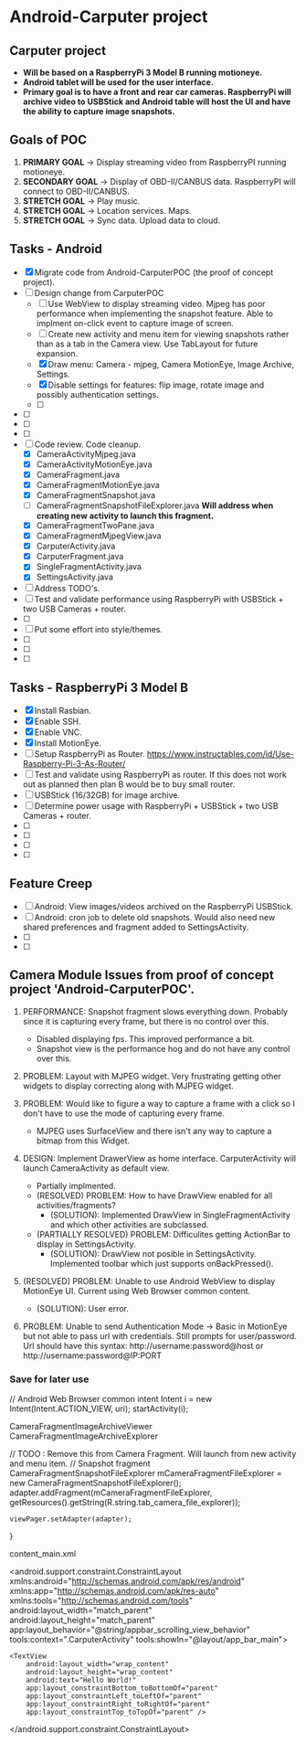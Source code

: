 # Android-Carputer project

## Carputer project

- **Will be based on a RaspberryPi 3 Model B running motioneye.**  <br />
- **Android tablet will be used for the user interface.**  <br />
- **Primary goal is to have a front and rear car cameras.  RaspberryPi will archive video to USBStick and Android table will host the UI and have the ability to capture image snapshots.**  <br />

## Goals of POC
1. **PRIMARY GOAL** -> Display streaming video from RaspberryPI running motioneye.
2. **SECONDARY GOAL** -> Display of OBD-II/CANBUS data.  RaspberryPI will connect to OBD-II/CANBUS.
3. **STRETCH GOAL** -> Play music.
4. **STRETCH GOAL** -> Location services.  Maps.
5. **STRETCH GOAL** -> Sync data.  Upload data to cloud.

##  Tasks - Android
- [x]  Migrate code from Android-CarputerPOC (the proof of concept project).
- [ ]  Design change from CarputerPOC
	- [ ]  Use WebView to display streaming video.  Mjpeg has poor performance when implementing the snapshot feature.  Able to implment on-click event to capture image of screen.
	- [ ]  Create new activity and menu item for viewing snapshots rather than as a tab in the Camera view.  Use TabLayout for future expansion.
	- [x]  Draw menu:  Camera - mjpeg, Camera MotionEye, Image Archive, Settings.
	- [x]  Disable settings for features: flip image, rotate image and possibly authentication settings.
	- [ ]
- [ ]
- [ ]
- [ ]
- [ ]  Code review.  Code cleanup.
	- [x]  CameraActivityMjpeg.java
	- [x]  CameraActivityMotionEye.java
	- [x]  CameraFragment.java
	- [x]  CameraFragmentMotionEye.java
	- [x]  CameraFragmentSnapshot.java
	- [ ]  CameraFragmentSnapshotFileExplorer.java		**Will address when creating new activity to launch this fragment.**
	- [x]  CameraFragmentTwoPane.java
	- [x]  CameraFragmentMjpegView.java
	- [x]  CarputerActivity.java
	- [x]  CarputerFragment.java
	- [x]  SingleFragmentActivity.java
	- [x]  SettingsActivity.java
- [ ]  Address TODO's.	
- [ ]  Test and validate performance using RaspberryPi with USBStick + two USB Cameras + router.
- [ ]
- [ ]  Put some effort into style/themes.
- [ ]
- [ ]
- [ ]

##  Tasks - RaspberryPi 3 Model B
- [x]  Install Rasbian.
- [x]  Enable SSH.
- [x]  Enable VNC.
- [x]  Install MotionEye.
- [ ]  Setup RaspberryPi as Router.  https://www.instructables.com/id/Use-Raspberry-Pi-3-As-Router/
- [ ]  Test and validate using RaspberryPi as router.  If this does not work out as planned then plan B would be to buy small router.
- [ ]  USBStick (16/32GB) for image archive.
- [ ]  Determine power usage with RaspberryPi + USBStick + two USB Cameras + router.
- [ ]
- [ ]
- [ ]
- [ ]

##  Feature Creep
- [ ]  Android:  View images/videos archived on the RaspberryPi USBStick.
- [ ]  Android:  cron job to delete old snapshots.  Would also need new shared preferences and fragment added to SettingsActivity.
- [ ]  
- [ ]  


## Camera Module Issues from proof of concept project 'Android-CarputerPOC'.
1. PERFORMANCE:  Snapshot fragment slows everything down. Probably since it is capturing every frame, but there is no control over this.
	- Disabled displaying fps.  This improved performance a bit.
	- Snapshot view is the performance hog and do not have any control over this.

2. PROBLEM:  Layout with MJPEG widget.  Very frustrating getting other widgets to display correcting along with MJPEG widget.

3. PROBLEM:  Would like to figure a way to capture a frame with a click so I don't have to use the mode of capturing every frame. 
	- MJPEG uses SurfaceView and there isn't any way to capture a bitmap from this Widget.
	
4. DESIGN:  Implement DrawerView as home interface.  CarputerActivity will launch CameraActivity as default view.
	- Partially implmented.
	- (RESOLVED) PROBLEM:  How to have DrawView enabled for all activities/fragments?  
		- (SOLUTION): Implemented DrawView in SingleFragmentActivity and which other activities are subclassed.
	- (PARTIALLY RESOLVED) PROBLEM:  Difficulites getting ActionBar to display in SettingsActivity.
		- (SOLUTION): DrawView not posible in SettingsActivity.  Implemented toolbar which just supports onBackPressed(). 

5. (RESOLVED) PROBLEM:  Unable to use Android WebView to display MotionEye UI.  Current using Web Browser common content.
	- (SOLUTION):  User error.

6. PROBLEM:  Unable to send Authentication Mode -> Basic in MotionEye but not able to pass url with credentials.  Still prompts for user/password.
Url should have this syntax:  http://username:password@host or http://username:password@IP:PORT


 
 
###  Save for later use

//  Android Web Browser common intent
Intent i = new Intent(Intent.ACTION_VIEW, uri);
startActivity(i); 
 
 
CameraFragmentImageArchiveViewer  CameraFragmentImageArchiveExplorer

//  TODO :  Remove this from Camera Fragment.  Will launch from new activity and menu item.
//  Snapshot fragment
	CameraFragmentSnapshotFileExplorer mCameraFragmentFileExplorer = new CameraFragmentSnapshotFileExplorer();
	adapter.addFragment(mCameraFragmentFileExplorer, getResources().getString(R.string.tab_camera_file_explorer));

	viewPager.setAdapter(adapter);
} 
 
 
 
content_main.xml
<?xml version="1.0" encoding="utf-8"?>
<android.support.constraint.ConstraintLayout xmlns:android="http://schemas.android.com/apk/res/android"
    xmlns:app="http://schemas.android.com/apk/res-auto"
    xmlns:tools="http://schemas.android.com/tools"
    android:layout_width="match_parent"
    android:layout_height="match_parent"
    app:layout_behavior="@string/appbar_scrolling_view_behavior"
    tools:context=".CarputerActivity"
    tools:showIn="@layout/app_bar_main">

    <TextView
        android:layout_width="wrap_content"
        android:layout_height="wrap_content"
        android:text="Hello World!"
        app:layout_constraintBottom_toBottomOf="parent"
        app:layout_constraintLeft_toLeftOf="parent"
        app:layout_constraintRight_toRightOf="parent"
        app:layout_constraintTop_toTopOf="parent" />

</android.support.constraint.ConstraintLayout> 
 
 
 
 
 
 
 
 
 
 
 
 
 
 
 
 
 